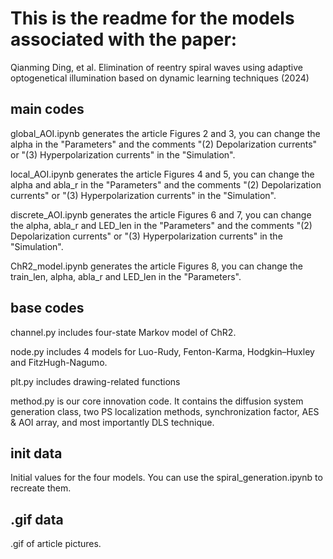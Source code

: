 # This is the readme for the models associated with the paper:

Qianming Ding, et al. Elimination of reentry spiral waves using adaptive optogenetical illumination based on dynamic learning techniques  (2024) 

## main codes

global_AOI.ipynb generates the article Figures 2 and 3, you can change the alpha in the "Parameters" and the comments "(2) Depolarization currents" or "(3) Hyperpolarization currents" in the "Simulation".

local_AOI.ipynb generates the article Figures 4 and 5, you can change the alpha and  abla_r in the "Parameters" and the comments "(2) Depolarization currents" or "(3) Hyperpolarization currents" in the "Simulation".

discrete_AOI.ipynb generates the article Figures 6 and 7, you can change the alpha,  abla_r and LED_len in the "Parameters" and the comments "(2) Depolarization currents" or "(3) Hyperpolarization currents" in the "Simulation".

ChR2_model.ipynb generates the article Figures 8, you can change the train_len, alpha,  abla_r and LED_len in the "Parameters".

## base codes

channel.py includes four-state Markov model of ChR2.

node.py includes 4 models for Luo-Rudy, Fenton-Karma, Hodgkin–Huxley and FitzHugh-Nagumo.

plt.py includes drawing-related functions

method.py is our core innovation code. It contains the diffusion system generation class, two PS localization methods, synchronization factor, AES & AOI array, and most importantly DLS technique.

## init data

Initial values for the four models. You can use the spiral_generation.ipynb to recreate them.

## .gif data

.gif of article pictures.